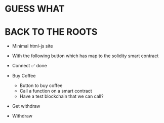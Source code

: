 # GUESS WHAT 

# BACK TO THE ROOTS

- Minimal html-js site
- With the following button which has map to the solidity smart contract

- Connect ✅ done 
- Buy Coffee
    - Button to buy coffee
    - Call a function on a smart contract
    - Have a test blockchain that we can call?
- Get withdraw
- Withdraw